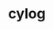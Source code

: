 ---
title: "cylog"
layout: category
permalink: /flashcy/cylog/
author_profile: true
taxonomy: cylog
sidebar:
  nav: "categories"
---